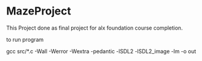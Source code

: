 # MazeProject
This Project done as final project for alx foundation course completion.

to run program

gcc src/*.c -Wall -Werror -Wextra -pedantic -lSDL2 -lSDL2_image -lm -o out

